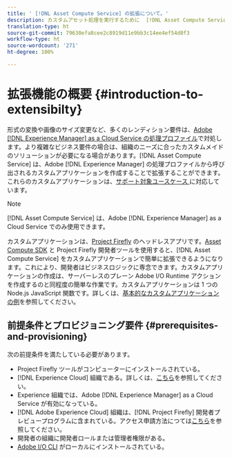 ```yaml
---
title: ' [!DNL Asset Compute Service] の拡張について。'
description: カスタムアセット処理を実行するために  [!DNL Asset Compute Service]  の機能を拡張するタイミングと方法。
translation-type: ht
source-git-commit: 79630efa8cee2c8919d11e9bb3c14ee4ef54d0f3
workflow-type: ht
source-wordcount: '271'
ht-degree: 100%

---
```



# 拡張機能の概要 {#introduction-to-extensibilty}

形式の変換や画像のサイズ変更など、多くのレンディション要件は、[Adobe  [!DNL Experience Manager]  as a Cloud Service の処理プロファイル](https://experienceleague.adobe.com/docs/experience-manager-cloud-service/assets/asset-microservices-overview.html)で対処します。より複雑なビジネス要件の場合は、組織のニーズに合ったカスタムメイドのソリューションが必要になる場合があります。[!DNL Asset Compute Service] は、Adobe [!DNL Experience Manager] の処理プロファイルから呼び出されるカスタムアプリケーションを作成することで拡張することができます。これらのカスタムアプリケーションは、[サポート対象ユースケース ](https://experienceleague.adobe.com/docs/experience-manager-cloud-service/assets/manage/asset-microservices-configure-and-use.html)に対応しています。

>[!NOTE]
>
>[!DNL Asset Compute Service] は、Adobe [!DNL Experience Manager] as a Cloud Service でのみ使用できます。

カスタムアプリケーションは、[Project Firefly](https://github.com/AdobeDocs/project-firefly) のヘッドレスアプリです。[Asset Compute SDK](https://github.com/adobe/asset-compute-sdk) と Project Firefly 開発者ツールを使用すると、[!DNL Asset Compute Service] をカスタムアプリケーションで簡単に拡張できるようになります。これにより、開発者はビジネスロジックに専念できます。カスタムアプリケーションの作成は、サーバーレスのプレーン Adobe I/O Runtime アクションを作成するのと同程度の簡単な作業です。カスタムアプリケーションは 1 つの Node.js JavaScript 関数です。詳しくは、[基本的なカスタムアプリケーションの例](https://github.com/adobe/asset-compute-example-workers/blob/master/projects/worker-basic/worker-basic.js)を参照してください。

## 前提条件とプロビジョニング要件 {#prerequisites-and-provisioning}

次の前提条件を満たしている必要があります。

* Project Firefly ツールがコンピューターにインストールされている。
* [!DNL Experience Cloud] 組織である。詳しくは、[こちら](https://github.com/AdobeDocs/project-firefly/blob/master/getting_started/setup.md#acquire-access-and-credentials)を参照してください。
* Experience 組織では、Adobe [!DNL Experience Manager] as a Cloud Service が有効になっている。
* [!DNL Adobe Experience Cloud] 組織は、[!DNL Project Firefly] 開発者プレビュープログラムに含まれている。アクセス申請方法につては[こちら](https://github.com/AdobeDocs/project-firefly/blob/master/overview/getting_access.md)を参照してください。
* 開発者の組織に開発者ロールまたは管理者権限がある。
* [Adobe I/O CLI](https://github.com/adobe/aio-cli) がローカルにインストールされている。

<!-- TBD for later:

* What all accesses and licenses are required?
* What all permissions are required to create, debug, and deploy custom applications?
* How do developers get access and provision the required apps?
* What is repository management?
* Anything on security and data transfer?
* What about handling personal or sensitive information?
* Custom application SLA is dependent on SLAs of various services it depends on.
* Document how the devs can get to know the KPIs of their custom applications. The KPIs are dependent on the performance at Adobe's side, amongst other things.
-->
